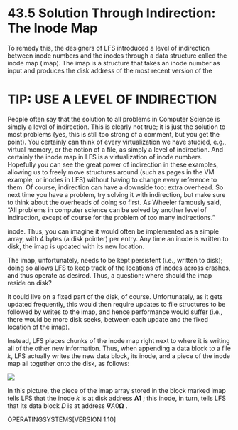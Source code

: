 # 43.5 Solution Through Indirection: The Inode Map  

To remedy this, the designers of LFS introduced a level of indirection between inode numbers and the inodes through a data structure called the inode map (imap). The imap is a structure that takes an inode number as input and produces the disk address of the most recent version of the  

# TIP: USE A LEVEL OF INDIRECTION  

People often say that the solution to all problems in Computer Science is simply a level of indirection. This is clearly not true; it is just the solution to most problems (yes, this is still too strong of a comment, but you get the point). You certainly can think of every virtualization we have studied, e.g., virtual memory, or the notion of a file, as simply a level of indirection. And certainly the inode map in LFS is a virtualization of inode numbers. Hopefully you can see the great power of indirection in these examples, allowing us to freely move structures around (such as pages in the VM example, or inodes in LFS) without having to change every reference to them. Of course, indirection can have a downside too: extra overhead. So next time you have a problem, try solving it with indirection, but make sure to think about the overheads of doing so first. As Wheeler famously said, “All problems in computer science can be solved by another level of indirection, except of course for the problem of too many indirections.”  

inode. Thus, you can imagine it would often be implemented as a simple array, with 4 bytes (a disk pointer) per entry. Any time an inode is written to disk, the imap is updated with its new location.  

The imap, unfortunately, needs to be kept persistent (i.e., written to disk); doing so allows LFS to keep track of the locations of inodes across crashes, and thus operate as desired. Thus, a question: where should the imap reside on disk?  

It could live on a fixed part of the disk, of course. Unfortunately, as it gets updated frequently, this would then require updates to file structures to be followed by writes to the imap, and hence performance would suffer (i.e., there would be more disk seeks, between each update and the fixed location of the imap).  

Instead, LFS places chunks of the inode map right next to where it is writing all of the other new information. Thus, when appending a data block to a file $k ,$ LFS actually writes the new data block, its inode, and a piece of the inode map all together onto the disk, as follows:  

![](images/af7fc2f6de830593ebadddf79b7e87e7536d64e42043d8a5144900621288df3e.jpg)  

In this picture, the piece of the imap array stored in the block marked imap tells LFS that the inode $k$ is at disk address $\boldsymbol { A 1 }$ ; this inode, in turn, tells LFS that its data block $D$ is at address $\mathbf { \nabla } A 0 \mathbf { \Omega }$ .  

OPERATINGSYSTEMS[VERSION 1.10]  

